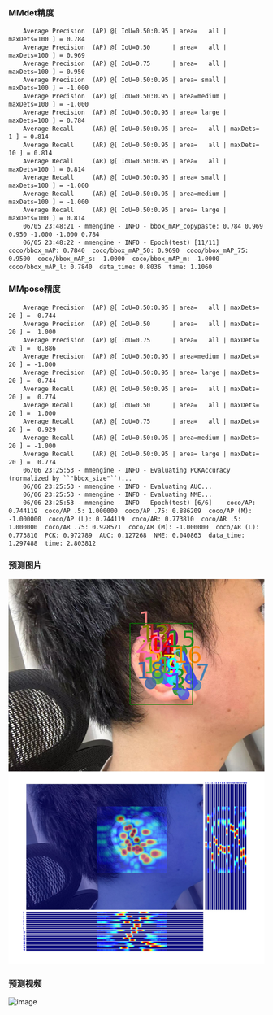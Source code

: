 ### MMdet精度
        Average Precision  (AP) @[ IoU=0.50:0.95 | area=   all | maxDets=100 ] = 0.784
        Average Precision  (AP) @[ IoU=0.50      | area=   all | maxDets=100 ] = 0.969
        Average Precision  (AP) @[ IoU=0.75      | area=   all | maxDets=100 ] = 0.950
        Average Precision  (AP) @[ IoU=0.50:0.95 | area= small | maxDets=100 ] = -1.000
        Average Precision  (AP) @[ IoU=0.50:0.95 | area=medium | maxDets=100 ] = -1.000
        Average Precision  (AP) @[ IoU=0.50:0.95 | area= large | maxDets=100 ] = 0.784
        Average Recall     (AR) @[ IoU=0.50:0.95 | area=   all | maxDets=  1 ] = 0.814
        Average Recall     (AR) @[ IoU=0.50:0.95 | area=   all | maxDets= 10 ] = 0.814
        Average Recall     (AR) @[ IoU=0.50:0.95 | area=   all | maxDets=100 ] = 0.814
        Average Recall     (AR) @[ IoU=0.50:0.95 | area= small | maxDets=100 ] = -1.000
        Average Recall     (AR) @[ IoU=0.50:0.95 | area=medium | maxDets=100 ] = -1.000
        Average Recall     (AR) @[ IoU=0.50:0.95 | area= large | maxDets=100 ] = 0.814
        06/05 23:48:21 - mmengine - INFO - bbox_mAP_copypaste: 0.784 0.969 0.950 -1.000 -1.000 0.784
        06/05 23:48:22 - mmengine - INFO - Epoch(test) [11/11]    coco/bbox_mAP: 0.7840  coco/bbox_mAP_50: 0.9690  coco/bbox_mAP_75: 0.9500  coco/bbox_mAP_s: -1.0000  coco/bbox_mAP_m: -1.0000  coco/bbox_mAP_l: 0.7840  data_time: 0.8036  time: 1.1060

### MMpose精度
        Average Precision  (AP) @[ IoU=0.50:0.95 | area=   all | maxDets= 20 ] =  0.744
        Average Precision  (AP) @[ IoU=0.50      | area=   all | maxDets= 20 ] =  1.000
        Average Precision  (AP) @[ IoU=0.75      | area=   all | maxDets= 20 ] =  0.886
        Average Precision  (AP) @[ IoU=0.50:0.95 | area=medium | maxDets= 20 ] = -1.000
        Average Precision  (AP) @[ IoU=0.50:0.95 | area= large | maxDets= 20 ] =  0.744
        Average Recall     (AR) @[ IoU=0.50:0.95 | area=   all | maxDets= 20 ] =  0.774
        Average Recall     (AR) @[ IoU=0.50      | area=   all | maxDets= 20 ] =  1.000
        Average Recall     (AR) @[ IoU=0.75      | area=   all | maxDets= 20 ] =  0.929
        Average Recall     (AR) @[ IoU=0.50:0.95 | area=medium | maxDets= 20 ] = -1.000
        Average Recall     (AR) @[ IoU=0.50:0.95 | area= large | maxDets= 20 ] =  0.774
        06/06 23:25:53 - mmengine - INFO - Evaluating PCKAccuracy (normalized by ``"bbox_size"``)...
        06/06 23:25:53 - mmengine - INFO - Evaluating AUC...
        06/06 23:25:53 - mmengine - INFO - Evaluating NME...
        06/06 23:25:53 - mmengine - INFO - Epoch(test) [6/6]    coco/AP: 0.744119  coco/AP .5: 1.000000  coco/AP .75: 0.886209  coco/AP (M): -1.000000  coco/AP (L): 0.744119  coco/AR: 0.773810  coco/AR .5: 1.000000  coco/AR .75: 0.928571  coco/AR (M): -1.000000  coco/AR (L): 0.773810  PCK: 0.972789  AUC: 0.127268  NME: 0.040863  data_time: 1.297488  time: 2.803812


### 预测图片
![image](https://github.com/Ldixuan/OpenMMLab_homework1/blob/master/ear.jpg)

### 预测视频
![image](https://github.com/Ldixuan/OpenMMLab_homework1/blob/master/ear.git)